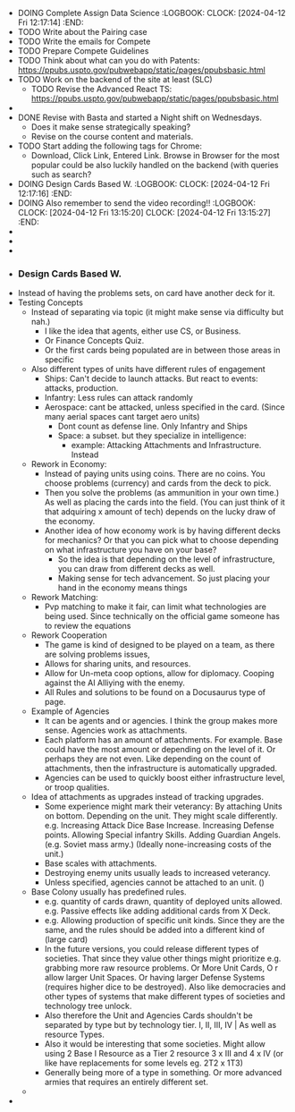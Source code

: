 - DOING Complete Assign Data Science
  :LOGBOOK:
  CLOCK: [2024-04-12 Fri 12:17:14]
  :END:
- TODO Write about the Pairing case
- TODO Write the emails for Compete
- TODO Prepare Compete Guidelines
- TODO Think about what can you do with Patents: https://ppubs.uspto.gov/pubwebapp/static/pages/ppubsbasic.html
- TODO Work on the backend of the site at least (SLC)
	- TODO Revise the Advanced React TS: https://ppubs.uspto.gov/pubwebapp/static/pages/ppubsbasic.html
-
- DONE Revise with Basta and started a Night shift on Wednesdays.
	- Does it make sense strategically speaking?
	- Revise on the course content and materials.
- TODO Start adding the following tags for Chrome:
	- Download, Click Link, Entered Link. Browse in Browser for the most popular could be also luckily handled on the backend (with queries such as search?
- DOING Design Cards Based W.
  :LOGBOOK:
  CLOCK: [2024-04-12 Fri 12:17:16]
  :END:
- DOING Also remember to send the video recording!!
  :LOGBOOK:
  CLOCK: [2024-04-12 Fri 13:15:20]
  CLOCK: [2024-04-12 Fri 13:15:27]
  :END:
-
-
-
- ### Design Cards Based W.
- Instead of having the problems sets, on card have another deck for it.
- Testing Concepts
	- Instead of separating via topic (it might make sense via difficulty but nah.)
		- I like the idea that agents, either use CS, or Business.
		- Or Finance Concepts Quiz.
		- Or the first cards being populated are in between those areas in specific
	- Also different types of units have different rules of engagement
		- Ships: Can't decide to launch attacks. But react to events: attacks, production.
		- Infantry: Less rules can attack randomly
		- Aerospace: cant be attacked, unless specified in the card. (Since many aerial spaces cant target aero units)
			- Dont count as defense line. Only Infantry and Ships
			- Space: a subset. but they specialize in intelligence:
				- example: Attacking Attachments and Infrastructure. Instead
	- Rework in Economy:
		- Instead of paying units using coins. There are no coins. You choose problems (currency) and cards from the deck to pick.
		- Then you solve the problems (as ammunition in your own time.) As well as placing the cards into the field. (You can just think of it that adquiring x amount of tech) depends on the lucky draw of the economy.
		- Another idea of how economy work is by having different decks for mechanics? Or that you can pick what to choose depending on what infrastructure you have on your base?
			- So the idea is that depending on the level of infrastructure, you can draw from different decks as well.
			- Making sense for tech advancement. So just placing your hand in the economy means things
	- Rework Matching:
		- Pvp matching to make it fair, can limit what technologies are being used. Since technically on the official game someone has to review the equations
	- Rework Cooperation
		- The game is kind of designed to be played on a team, as there are solving problems issues,
		- Allows for sharing units, and resources.
		- Allow for Un-meta coop options, allow for diplomacy. Cooping against the AI Alliying with the enemy.
		- All Rules and solutions to be found on a Docusaurus type of page.
	- Example of Agencies
		- It can be agents and or agencies. I think the group makes more sense. Agencies work as attachments.
		- Each platform has an amount of attachments. For example. Base could have the most amount or depending on the level of it. Or perhaps they are not even. Like depending on the count of attachments, then the infrastructure is automatically upgraded.
		- Agencies can be used to quickly boost either infrastructure level, or troop qualities.
	- Idea of attachments as upgrades instead of tracking upgrades.
		- Some experience might mark their veterancy: By attaching Units on bottom. Depending on the unit. They might scale differently. e.g. Increasing Attack Dice Base Increase. Increasing Defense points. Allowing Special infantry Skills. Adding Guardian Angels. (e.g. Soviet mass army.) (Ideally none-increasing costs of the unit.)
		- Base scales with attachments.
		- Destroying enemy units usually leads to increased veterancy.
		- Unless specified, agencies cannot be attached to an unit. ()
	- Base Colony usually has predefined rules.
		- e.g. quantity of cards drawn,  quantity of deployed units allowed. e.g. Passive effects like adding additional cards from X Deck.
		- e.g. Allowing production of specific unit kinds. Since they are the same, and the rules should be added into a different kind of (large card)
		- In the future versions, you could release different types of societies. That since they value other things might prioritize e.g. grabbing more raw resource problems. Or More Unit Cards, O r allow larger Unit Spaces. Or having larger Defense Systems (requires higher dice to be destroyed).  Also like democracies and other types of systems that make different types of societies and technology tree unlock.
		- Also therefore the Unit and Agencies Cards shouldn't be separated by type but by technology tier. I, II, III, IV | As well as resource Types.
		- Also it would be interesting that some societies. Might allow using 2 Base I Resource as a Tier 2 resource 3 x III and 4 x IV (or like have replacements for some levels eg. 2T2 x 1T3)
		- Generally being more of a type in something. Or more advanced armies that requires an entirely different set.
	-
-